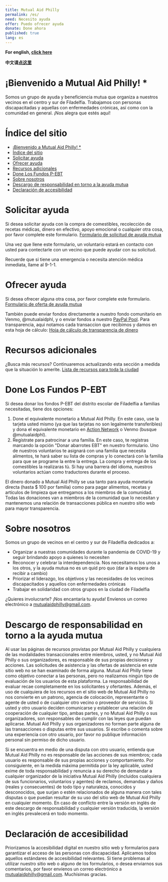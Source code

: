 ```yaml
---
title: Mutual Aid Philly
permalink: /es/
need: Necesito ayuda
offer: Puedo ofrecer ayuda
donate: Done ahora
published: true
lang: es
---
```


**For english, [click here](/)**

**中文请[点这里](/zh)**

# ¡Bienvenido a Mutual Aid Philly! *

Somos un grupo de ayuda y beneficiencia mutua que organiza a nuestros vecinos en el centro y sur de Filadelfia. Trabajamos con personas discapacitadas y aquellas con enfermedades crónicas, así como con la comunidad en general. ¡Nos alegra que estés aquí!

# Índice del sitio

- [¡Bienvenido a Mutual Aid Philly! *](#bienvenido-a-mutual-aid-philly-)
- [Índice del sitio](#índice-del-sitio)
- [Solicitar ayuda](#solicitar-ayuda)
- [Ofrecer ayuda](#ofrecer-ayuda)
- [Recursos adicionales](#recursos-adicionales)
- [Done Los Fundos P-EBT](#done-los-fundos-p-ebt)
- [Sobre nosotros](#sobre-nosotros)
- [Descargo de responsabilidad en torno a la ayuda mutua](#descargo-de-responsabilidad-en-torno-a-la-ayuda-mutua)
- [Declaración de accesibilidad](#declaración-de-accesibilidad)

# Solicitar ayuda

Si desea solicitar ayuda con la compra de comestibles, recolección de recetas médicas, dinero en efectivo, apoyo emocional o cualquier otra cosa, por favor complete este formulario. [Formulario de solicitud de ayuda mutua](https://www.google.com/url?q=https://docs.google.com/forms/d/e/1FAIpQLSfbvHjJpfqn8GylNE1bYaqvSRLQq6UA26MU6KemRMR7a7I4Hg/viewform?usp%3Dsf_link&sa=D&ust=1586378619684000&usg=AFQjCNFYMGO8UYO30PR0E7iJD08VeQ5lug)

Una vez que llene este formulario, un voluntario estará en contacto con usted para contectarle con un vecino que puede ayudar con su solicitud.

Recuerde que si tiene una emergencia o necesita atención médica inmediata, llame al 9-1-1.

# Ofrecer ayuda

Si desea ofrecer alguna otra cosa, por favor complete este formulario.
[Formulario de oferta de ayuda mutua](https://www.google.com/url?q=https://docs.google.com/forms/d/e/1FAIpQLScV0XL3JDfwL3nVfw5Y0UujFypWE6dkbCyyQpPqj5KD4HVDYA/viewform?usp%3Dsf_link&sa=D&ust=1586378619685000&usg=AFQjCNGMQpoxl74d-Efirqjyc2ngDEMDxA)

También puede enviar fondos directamente a nuestro fondo comunitario en Venmo, @mutualaidphl, y o enviar fondos a nuestro [PayPal Pool](https://paypal.me/pools/c/8oNSd8W8KH). Para transparencia, aqui notamos cada transaccion que recibimos y damos en esta hoja de cálculo: [Hoja de cálculo de transparencia de dinero](https://docs.google.com/spreadsheets/d/1wxjPjcmXK9gfPFatON0c-e7SQISIEAwbEncJJMa0dT8/edit?usp=sharing)

# Recursos adicionales 

¿Busca más recursos? Continuaremos actualizando esta sección a medida que la situación lo amerite.
[Lista de recursos para toda la ciudad](https://docs.google.com/document/d/12XvgMzAK7nZkgG5PIJGShFvsNuIzszLDu8U5u1JnmZ8/edit?usp=sharing)

# Done Los Fundos P-EBT

Si desea donar los fondos P-EBT del distrito escolar de Filadelfia a familias necesitadas, tiene dos opciones:

1. Done el equivalente monetario a Mutual Aid Philly. En este caso, use la tarjeta usted mismo (ya que las tarjetas no son legalmente transferibles) y dona el equivalente monetario en [Action Network](https://actionnetwork.org/fundraising/mutual-aid-philly/) o Venmo (busque @mutualaidphl).
2. Regístrate para patrocinar a una familia. En este caso, te registras marcando la opción "Donar abarrotes EBT" en nuestro formulario. Uno de nuestros voluntarios te asignará con una familia que necesita alimentos, te hará saber su lista de compras y lo conectará con la familia para que se programe la entre la entrega. La compra y entrega de los comestibles la realizaras tù. Si hay una barrera del idioma, nuestros voluntarios actúan como traductores durante el proceso.

El dinero donado a Mutual Aid Philly se usa tanto para ayuda monetaria directa (hasta $ 100 por familia) como para pagar alimentos, recetas y artículos de limpieza que entregamos a los miembros de la comunidad. Todas las donaciones van a miembros de la comunidad que lo necesitan y mantenemos una relación de transacciones pública en nuestro sitio web para mayor transparencia.

# Sobre nosotros

Somos un grupo de vecinos en el centro y sur de Filadelfia dedicados a:

* Organizar a nuestras comunidades durante la pandemia de COVID-19 y seguir brindando apoyo a quienes lo necesiten
* Reconocer y celebrar la interdependencia. Nos necesitamos los unos a los otros, y la ayuda mutua no es un quid pro quo (dar a la espera de recibir a cambio)
*  Priorizar el liderazgo, los objetivos y las necesidades de los vecinos discapacitados y aquellos con enfermedades crónicas
* Trabajar en solidaridad con otros grupos en la ciudad de Filadelfia

¿Quieres involucrarte? ¡Nos encantaría tu ayuda! Envíenos un correo electrónico a [mutualaidphilly@gmail.com](mailto:mutualaidphilly@gmail.com).


# Descargo de responsabilidad en torno a la ayuda mutua

Al usar las páginas de recursos provistas por Mutual Aid Philly y cualquiera de las modalidades transaccionales entre miembros, usted, y no Mutual Aid Philly o sus organizadores, es responsable de sus propias decisiones y acciones. Las solicitudes de asistencia y las ofertas de asistencia en este sitio web no se han examinado de forma alguna. Mutual Aid Philly tiene como objetivo conectar a las personas, pero no realizamos ningún tipo de evaluación de los usuarios de esta plataforma. La responsabilidad de evaluar recae completamente en los solicitantes y ofertantes. Además, el uso de cualquiera de los recursos en el sitio web de Mutual Aid Philly no nos convierte en un patrono, agencia de colocación, representante o agente de usted o de cualquier otro vecino o proveedor de servicios. Si usted y otro usuario deciden comunicarse y establecer una relación de cooperación de cualquier tipo, ambas partes, y no Mutual Aid Philly o sus organizadores, son responsables de cumplir con las leyes que puedan aplicarse. Mutual Aid Philly y sus organizadores no forman parte alguna de las transacciones o disputas entre sus usuarios. Si escribe o comenta sobre una experiencia con otro usuario, por favor no publique información personal sin permiso de dicho usuario.

Si se encuentra en medio de una disputa con otro usuario, entienda que Mutual Aid Philly no es responsable de las acciones de sus miembros; cada usuario es responsable de sus propias acciones y comportamiento. Por consiguiente, en la medida máxima permitida por la ley aplicable, usted exime de toda responsabilidad y renuncia a su derecho de demandar a cualquier organizador de la iniciativa Mutual Aid Philly (incluidos cualquiera de sus funcionarios, voluntarios y agentes) de reclamos, demandas y daños (reales y consecuentes) de todo tipo y naturaleza, conocidos y desconocidos, que surjan o estén relacionados de alguna manera con tales disputas o que puedan resultar de su uso del sitio web de Mutual Aid Philly en cualquier momento. En caso de conflicto entre la versión en inglés de este descargo de responsabilidad y cualquier versión traducida, la versión en inglés prevalecerá en todo momento.

# Declaración de accesibilidad

Priorizamos la accesibilidad digital en nuestro sitio web y formularios para garantizar el acceso de las personas con discapacidad. Aplicamos todos aquellos estándares de accesibilidad relevantes. Si tiene problemas al utilizar nuestro sitio web o alguno de los formularios, o desea enviarnos sus comentarios, por favor envíenos un correo electrónico a [mutualaidphilly@gmail.com](mailto:mutualaidphilly@gmail.com). Muchísimas gracias.
